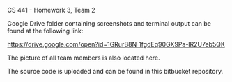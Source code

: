 CS 441 - Homework 3, Team 2

Google Drive folder containing screenshots and terminal output can be found at the following link:

https://drive.google.com/open?id=1GRurB8N_1fgdEq90GX9Pa-lR2U7eb5QK

The picture of all team members is also located here.

The source code is uploaded and can be found in this bitbucket repository.
